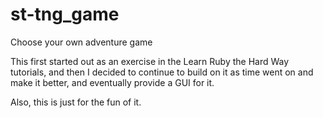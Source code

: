 st-tng_game
===========

Choose your own adventure game

This first started out as an exercise in the Learn Ruby the Hard Way tutorials, and then I decided to continue to build on it as time went on and make it better, and eventually provide a GUI for it.

Also, this is just for the fun of it.
